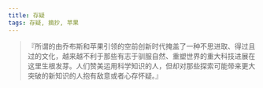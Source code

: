 ```yaml
---
title: 存疑
tags: 存疑, 摘抄, 苹果
---
```



> 『所谓的由乔布斯和苹果引领的空前创新时代掩盖了一种不思进取、得过且过的文化，越来越不利于那些有志于驯服自然、重塑世界的重大科技进展在这里生根发芽。人们赞美运用科学知识的人，但却对那些探索可能带来更大突破的新知识的人抱有敌意或者心存怀疑。』

